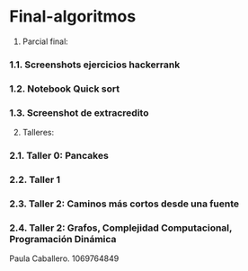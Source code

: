 # Final-algoritmos

1. Parcial final:
###    1.1. Screenshots ejercicios hackerrank
###    1.2. Notebook Quick sort
###    1.3. Screenshot de extracredito
2. Talleres:
###    2.1. Taller 0: Pancakes
###    2.2. Taller 1
###    2.3. Taller 2: Caminos más cortos desde una fuente
###    2.4. Taller 2: Grafos, Complejidad Computacional, Programación Dinámica
    
Paula Caballero. 1069764849
